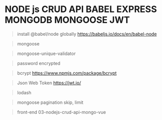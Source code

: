 # NODE js CRUD API BABEL EXPRESS MONGODB MONGOOSE JWT

> install @babel/node globally
https://babeljs.io/docs/en/babel-node

> mongoose

> mongoose-unique-validator

> password encrypted

> bcrypt
https://www.npmjs.com/package/bcrypt

> Json Web Token
https://jwt.io/

> lodash

> mongoose pagination
skip, limit

> front-end
03-nodejs-crud-api-mongo-vue
